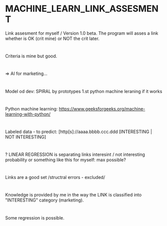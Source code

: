 # MACHINE_LEARN_LINK_ASSESMENT
Link assesment for myself / Version 1.0 beta.
The program will asses a link whether is OK (crit mine) or NOT
the crit later.
#
Criteria is mine but good.
#
=> AI for marketing...
#
Model od dev: SPIRAL by prototypes
1.st python machine leraning if it works
#
#
Python machine learning:
https://www.geeksforgeeks.org/machine-learning-with-python/
#
Labeled data - to predict:
[http[s]://aaaa.bbbb.ccc.ddd [INTERESTING | NOT INTERESTING]
#

? LINEAR REGRESSION is separating links interesint / not interesting
probability or something like this for myself: max possible?

#
Links are a good set /structral errors - excluded/
#
Knowledge is provided by me in the way the LINK is classified into "INTERESTING" category (marketing).
#
Some regression is possible.
